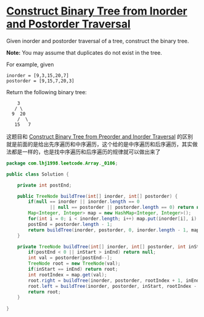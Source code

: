 # [Construct Binary Tree from Inorder and Postorder Traversal](https://leetcode.com/problems/construct-binary-tree-from-inorder-and-postorder-traversal/)

Given inorder and postorder traversal of a tree, construct the binary tree.

**Note:**
You may assume that duplicates do not exist in the tree.

For example, given

```
inorder = [9,3,15,20,7]
postorder = [9,15,7,20,3]
```

Return the following binary tree:

```
    3
   / \
  9  20
    /  \
   15   7
```

这题目和 [Construct Binary Tree from Preorder and Inorder Traversal](note/Array/0105/README.md) 的区别就是前面的是给出先序遍历和中序遍历，这个给的是中序遍历和后序遍历，其实做法都是一样的，也是找中序遍历和后序遍历的规律就可以做出来了

```java
package com.lhj1998.leetcode.Array._0106;

public class Solution {

    private int postEnd;

    public TreeNode buildTree(int[] inorder, int[] postorder) {
        if(null == inorder || inorder.length == 0
                || null == postorder || postorder.length == 0) return null;
        Map<Integer, Integer> map = new HashMap<Integer, Integer>();
        for(int i = 0; i < inorder.length; i++) map.put(inorder[i], i);
        postEnd = postorder.length - 1;
        return buildTree(inorder, postorder, 0, inorder.length - 1, map);
    }

    private TreeNode buildTree(int[] inorder, int[] postorder, int inStart, int inEnd, Map<Integer, Integer> map){
        if(postEnd < 0 || inStart > inEnd) return null;
        int val = postorder[postEnd--];
        TreeNode root = new TreeNode(val);
        if(inStart == inEnd) return root;
        int rootIndex = map.get(val);
        root.right = buildTree(inorder, postorder, rootIndex + 1, inEnd, map);
        root.left = buildTree(inorder, postorder, inStart, rootIndex - 1, map);
        return root;
    }
    
}

```

